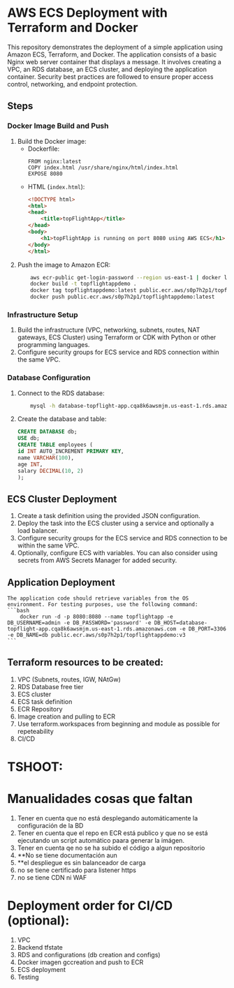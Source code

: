 # AWS ECS Deployment with Terraform and Docker

This repository demonstrates the deployment of a simple application using Amazon ECS, Terraform, and Docker. The application consists of a basic Nginx web server container that displays a message. It involves creating a VPC, an RDS database, an ECS cluster, and deploying the application container. Security best practices are followed to ensure proper access control, networking, and endpoint protection.

## Steps

### Docker Image Build and Push

1. Build the Docker image:
    - Dockerfile:
      ```
      FROM nginx:latest
      COPY index.html /usr/share/nginx/html/index.html
      EXPOSE 8080
      ```
    - HTML (`index.html`):
      ```html
      <!DOCTYPE html>
      <html>
      <head>
          <title>topFlightApp</title>
      </head>
      <body>
          <h1>topFlightApp is running on port 8080 using AWS ECS</h1>
      </body>
      </html>
      ```
2. Push the image to Amazon ECR:
    ```bash
        aws ecr-public get-login-password --region us-east-1 | docker login --username AWS --password-stdin public.ecr.aws/s0p7h2p1
        docker build -t topflightappdemo .
        docker tag topflightappdemo:latest public.ecr.aws/s0p7h2p1/topflightappdemo:latest
        docker push public.ecr.aws/s0p7h2p1/topflightappdemo:latest
    ```

### Infrastructure Setup

1. Build the infrastructure (VPC, networking, subnets, routes, NAT gateways, ECS Cluster) using Terraform or CDK with Python or other programming languages.
2. Configure security groups for ECS service and RDS connection within the same VPC.

### Database Configuration

1. Connect to the RDS database:

    ```bash
        mysql -h database-topflight-app.cqa8k6awsmjm.us-east-1.rds.amazonaws.com -u admin -p
    
    ```

2. Create the database and table:
    ```sql
    CREATE DATABASE db;
    USE db;
    CREATE TABLE employees (
    id INT AUTO_INCREMENT PRIMARY KEY,
    name VARCHAR(100),
    age INT,
    salary DECIMAL(10, 2)
    );
    ```

## ECS Cluster Deployment

1. Create a task definition using the provided JSON configuration.
2. Deploy the task into the ECS cluster using a service and optionally a load balancer.
3. Configure security groups for the ECS service and RDS connection to be within the same VPC.
4. Optionally, configure ECS with variables. You can also consider using secrets from AWS Secrets Manager for added security.

## Application Deployment
    
    The application code should retrieve variables from the OS environment. For testing purposes, use the following command:
    ```bash
        docker run -d -p 8080:8080 --name topflightapp -e DB_USERNAME=admin -e DB_PASSWORD='password' -e DB_HOST=database-topflight-app.cqa8k6awsmjm.us-east-1.rds.amazonaws.com -e DB_PORT=3306 -e DB_NAME=db public.ecr.aws/s0p7h2p1/topflightappdemo:v3
    ```


## Terraform resources to be created:

1. VPC (Subnets, routes, IGW, NAtGw)
2. RDS Database free tier
3. ECS cluster
4. ECS task definition
5. ECR Repository
6. Image creation and pulling to ECR
7. Use terraform.workspaces from beginning and module as possible for repeteability 
8. CI/CD


# TSHOOT:


# Manualidades cosas que faltan

1. Tener en cuenta que no está desplegando automáticamente la configuración de la BD
2. Tener en cuenta que el repo en ECR está publico y que no se está ejecutando un script automático paara generar la imágen.
3. Tener en cuenta qe no se ha subido el código a algun repositorio
4. **No se tiene documentación aun
5. **el  despliegue  es sin balanceador de carga
6. no se tiene certificado para listener https 
7. no se tiene CDN ni WAF


# Deployment order for CI/CD (optional):

1. VPC
2. Backend tfstate
3. RDS and configurations (db creation and configs)
4. Docker imagen gccreation and push to ECR 
5. ECS deployment 
6. Testing

